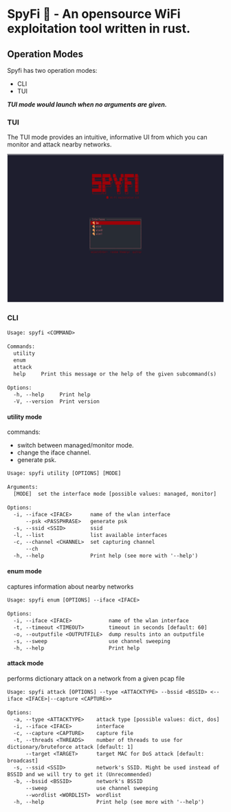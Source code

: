 # SpyFi :satellite: - An opensource WiFi exploitation tool written in rust.



## Operation Modes
Spyfi has two operation modes:
- CLI
- TUI


***TUI mode would launch when no arguments are given.***


### **TUI**
The TUI mode provides an intuitive, informative UI
from which you can monitor and attack nearby networks.

![tui demonstration](media/tui_demonstration.gif)

### **CLI**

```
Usage: spyfi <COMMAND>

Commands:
  utility
  enum
  attack
  help     Print this message or the help of the given subcommand(s)

Options:
  -h, --help     Print help
  -V, --version  Print version
```

#### utility mode

commands: 
- switch between managed/monitor mode.
- change the iface channel.
- generate psk.

```
Usage: spyfi utility [OPTIONS] [MODE]

Arguments:
  [MODE]  set the interface mode [possible values: managed, monitor]

Options:
  -i, --iface <IFACE>      name of the wlan interface
      --psk <PASSPHRASE>   generate psk
  -s, --ssid <SSID>        ssid
  -l, --list               list available interfaces
  -c, --channel <CHANNEL>  set capturing channel
      --ch
  -h, --help               Print help (see more with '--help')
```

#### enum mode

captures information about nearby networks

```
Usage: spyfi enum [OPTIONS] --iface <IFACE>

Options:
  -i, --iface <IFACE>            name of the wlan interface
  -t, --timeout <TIMEOUT>        timeout in seconds [default: 60]
  -o, --outputfile <OUTPUTFILE>  dump results into an outputfile
  -s, --sweep                    use channel sweeping
  -h, --help                     Print help
```

#### attack mode

performs dictionary attack on a network from a given pcap
file

```
Usage: spyfi attack [OPTIONS] --type <ATTACKTYPE> --bssid <BSSID> <--iface <IFACE>|--capture <CAPTURE>>

Options:
  -a, --type <ATTACKTYPE>    attack type [possible values: dict, dos]
  -i, --iface <IFACE>        interface
  -c, --capture <CAPTURE>    capture file
  -t, --threads <THREADS>    number of threads to use for dictionary/bruteforce attack [default: 1]
      --target <TARGET>      target MAC for DoS attack [default: broadcast]
  -s, --ssid <SSID>          network's SSID. Might be used instead of BSSID and we will try to get it (Unrecommended)
  -b, --bssid <BSSID>        network's BSSID
      --sweep                use channel sweeping
      --wordlist <WORDLIST>  wordlist
  -h, --help                 Print help (see more with '--help')
```
